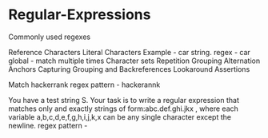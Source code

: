# Regular-Expressions
Commonly used regexes

Reference
Characters
Literal Characters
Example - car string. regex - car
global - match multiple times
Character sets
Repetition
Grouping
Alternation
Anchors
Capturing Grouping and Backreferences
Lookaround Assertions









Match hackerrank
regex pattern - hackerannk

You have a test string S.
Your task is to write a regular expression that matches only and exactly strings of form:abc.def.ghi.jkx , where each variable  a,b,c,d,e,f,g,h,i,j,k,x can be any single character except the newline.
regex pattern - 
